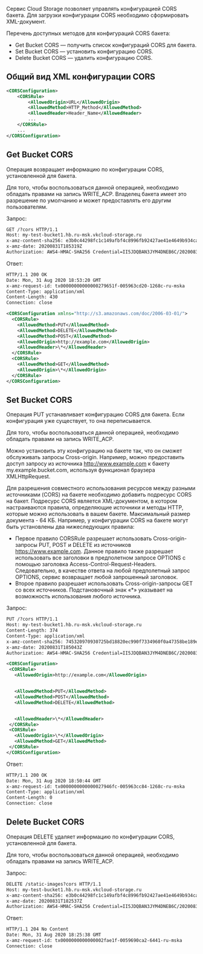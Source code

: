 Сервис Cloud Storage позволяет управлять конфигурацией CORS бакета. Для загрузки конфигурации CORS необходимо сформировать XML-документ.

Перечень доступных методов для конфигураций CORS бакета:

- Get Bucket CORS — получить список конфигураций CORS для бакета.
- Set Bucket CORS — установить конфигурацию CORS.
- Delete Bucket CORS — удалить конфигурацию CORS.

## Общий вид XML конфигурации CORS

```xml
<CORSConfiguration>
    <CORSRule>
        <AllowedOrigin>URL</AllowedOrigin>
        <AllowedMethod>HTTP_Method</AllowedMethod>
        <AllowedHeader>Header_Name</AllowedHeader>
        ...
    </CORSRule>
    ...
</CORSConfiguration>
```

## Get Bucket CORS

Операция возвращает информацию по конфигурации CORS, установленной для бакета.

Для того, чтобы воспользоваться данной операцией, необходимо обладать правами на запись WRITE_ACP. Владелец бакета имеет это разрешение по умолчанию и может предоставлять его другим пользователям.

Запрос:

```xml
GET /?cors HTTP/1.1
Host: my-test-bucket1.hb.ru-msk.vkcloud-storage.ru
x-amz-content-sha256: e3b0c44298fc1c149afbf4c8996fb92427ae41e4649b934ca495991b7852b855
x-amz-date: 20200831T185319Z
Authorization: AWS4-HMAC-SHA256 Credential=II5JDQBAN3JYM4DNEB6C/20200831/ru-msk/s3/aws4_request,SignedHeaders=host;x-amz-content-sha256;x-amz-date,Signature=f7d7879992a9f3a06ddacd59e53ac318e99b2ed6230692b30099739e34469a91
```

Ответ:

```xml
HTTP/1.1 200 OK
Date: Mon, 31 Aug 2020 18:53:20 GMT
x-amz-request-id: tx00000000000000279651f-005963cd20-1268c-ru-mska
Content-Type: application/xml
Content-Length: 430
Connection: close

<CORSConfiguration xmlns="http://s3.amazonaws.com/doc/2006-03-01/">
  <CORSRule>
    <AllowedMethod>PUT</AllowedMethod>
    <AllowedMethod>DELETE</AllowedMethod>
    <AllowedMethod>POST</AllowedMethod>
    <AllowedOrigin>http://example.com</AllowedOrigin>
    <AllowedHeader>\*</AllowedHeader>
  </CORSRule>
  <CORSRule>
    <AllowedMethod>GET</AllowedMethod>
    <AllowedOrigin>\*</AllowedOrigin>
  </CORSRule>
</CORSConfiguration>
```

## Set Bucket CORS

Операция PUT устанавливает конфигурацию CORS для бакета. Если конфигурация уже существует, то она переписывается.

Для того, чтобы воспользоваться данной операцией, необходимо обладать правами на запись WRITE_ACP.

Можно установить эту конфигурацию на бакете так, что он сможет обслуживать запросы Cross-origin. Например, можно предоставить доступ запросу из источника http://www.example.com к бакету my.example.bucket.com, используя функционал браузера XMLHttpRequest.

Для разрешения совместного использования ресурсов между разными источниками (CORS) на бакете необходимо добавить подресурс CORS на бакет. Подресурс CORS является XML-документом, в котором настраиваются правила, определяющие источники и методы HTTP, которые можно использовать в вашем бакете. Максимальный размер документа - 64 КБ. Например, у конфигурации CORS на бакете могут быть установлены два нижеследующих правила:

- Первое правило CORSRule разрешает использовать Cross-origin-запросы PUT, POST и DELETE из источников https://www.example.com. Данное правило также разрешает использовать все заголовки в предполетном запросе OPTIONS с помощью заголовка Access-Control-Request-Headers. Следовательно, в качестве ответа на любой предполетный запрос OPTIONS, сервис возвращает любой запрошенный заголовок.
- Второе правило разрешает использовать Cross-origin-запросы GET со всех источников. Подстановочный знак «\*» указывает на возможность использования любого источника.

Запрос:

```xml
PUT /?cors HTTP/1.1
Host: my-test-bucket1.hb.ru-msk.vkcloud-storage.ru
Content-Length: 374
Content-Type: application/xml
x-amz-content-sha256: 745320970930725bd18820ec990f7334960f0a47358be189e77504cc094be77e
x-amz-date: 20200831T185043Z
Authorization: AWS4-HMAC-SHA256 Credential=II5JDQBAN3JYM4DNEB6C/20200831/ru-msk/s3/aws4_request,SignedHeaders=content-md5;content-type;host;x-amz-content-sha256;x-amz-date,Signature=f52b2bfb6ec975c86cadd2e51a6ee9842c6151b737e46ce90a3cb3cc0d0dea97

<CORSConfiguration>
 <CORSRule>
   <AllowedOrigin>http://example.com</AllowedOrigin>


   <AllowedMethod>PUT</AllowedMethod>
   <AllowedMethod>POST</AllowedMethod>
   <AllowedMethod>DELETE</AllowedMethod>


   <AllowedHeader>\*</AllowedHeader>
 </CORSRule>
 <CORSRule>
   <AllowedOrigin>\*</AllowedOrigin>
   <AllowedMethod>GET</AllowedMethod>
 </CORSRule>
</CORSConfiguration>
```

Ответ:

```xml
HTTP/1.1 200 OK
Date: Mon, 31 Aug 2020 18:50:44 GMT
x-amz-request-id: tx0000000000000027946fc-005963cc84-1268c-ru-mska
Content-Type: application/xml
Content-Length: 0
Connection: close
```

## Delete Bucket CORS

Операция DELETE удаляет информацию по конфигурации CORS, установленной для бакета.

Для того, чтобы воспользоваться данной операцией, необходимо обладать правами на запись WRITE_ACP.

Запрос:

```xml
DELETE /static-images?cors HTTP/1.1
Host: my-test-bucket1.hb.ru-msk.vkcloud-storage.ru
x-amz-content-sha256: e3b0c44298fc1c149afbf4c8996fb92427ae41e4649b934ca495991b7852b855
x-amz-date: 20200831T182537Z
Authorization: AWS4-HMAC-SHA256 Credential=II5JDQBAN3JYM4DNEB6C/20200831/ru-msk/s3/aws4_request,SignedHeaders=content-md5;content-type;host;x-amz-content-sha256;x-amz-date,Signature=e3b0c44298fc1c149afbf4c8996fb92427ae41e4649b934ca495991b7852b855
```

Ответ:

```xml
HTTP/1.1 204 No Content
Date: Mon, 31 Aug 2020 18:25:38 GMT
x-amz-request-id: tx0000000000000002fae1f-0059690ca2-6441-ru-mska
Connection: close
```
